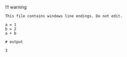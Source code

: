 !!! warning

    This file contains windows line endings. Do not edit.

```jldoctest
a = 1
b = 2
a + b

# output

3
```
